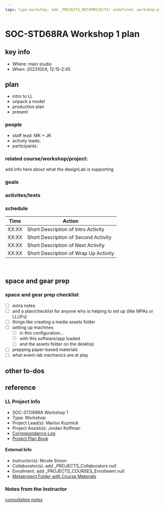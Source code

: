 ```yaml
---
tags: type-workshop, add _PROJECTS_METAPROJECTS) undefined, workshop-plan
---
```



# SOC-STD68RA Workshop 1 plan

## key info
- Where: main studio
- When: 20231004, 12:15-2:45

## plan

- intro to LL
- unpack a model
- production plan
- present

### people
* staff lead: MK + JK
* activity leads:
* participants:
### related course/workshop/project:
add info here about what the designLab is supporting
### goals
### activites/tests

### schedule

| Time | Action |  
| -------- | -------- | 
| XX:XX     |  Short Description of Intro Activity    | 
| XX:XX     |  Short Description of Second Activity    | 
| XX:XX     |  Short Description of Next Activity    | 
| XX:XX     |  Short Description of Wrap Up Activity    |  
 
## space and gear prep

### space and gear prep checklist
- [ ] extra notes
- [ ] and a plan/checklist for anyone who is helping to set up (like MPAs or LLUFs)
- [ ] things like creating a media assets folder
- [ ] setting up machines 
    - [ ] in this configuration...
    - [ ] with this software/app loaded
    - [ ] and the assets folder on the desktop
- [ ] prepping paper-based materials
- [ ] what event-lab mechanics are at play 

## other to-dos

## reference
### LL Project Info
* SOC-STD68RA Workshop 1
* Type: Workshop
* Project Lead(s): Marlon Kuzmick
* Project Assist(s): Jordan Koffman
* [Correspondance Log](https://docs.google.com/document/d/1QwZVtaU1LCbvIoTprj3mrw8ISaJ_zrTHlzRId2k9f4g/edit#heading=h.3kumn4ozsvf0)
* [Project Plan Book](https://hackmd.io/@ll-23-24/ryJGxbHRn)

#### External Info
* Instructor(s): Nicole Simon
* Collaborator(s): add _PROJECTS_Collaborators null
* Enrollment: add _PROJECTS_COURSES_Enrollment null
* [Metaproject Folder with Course Materials](https://drive.google.com/drive/folders/1YdfFVxCmmAH5cXFPUWpRZVTdCiQeahnb)
### Notes from the Instructor
[consultation notes](https://docs.google.com/document/d/13Tf41ytgFV7EPjjLv3OaBI7cXVlY8Vm6qN4yn-__xLA/edit)
